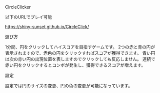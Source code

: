 CircleClicker

以下のURLでプレイ可能

https://shiny-sunset.github.io/CircleClick/

遊び方

1分間、円をクリックしてハイスコアを目指すゲームです。
2つの赤と青の円が表示されますので、赤色の円をクリックすればスコアが獲得できます。
青い円は次の赤い円の出現位置を表しますのでクリックしても反応しません。
連続で赤い円をクリックするとコンボが発生し、獲得できるスコアが増えます。

設定

設定では円のサイズの変更、円の色の変更が可能になっています。
